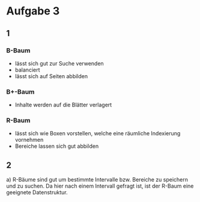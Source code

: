 # Aufgabe 3
## 1
### B-Baum
- lässt sich gut zur Suche verwenden
- balanciert
- lässt sich auf Seiten abbilden

### B+-Baum
- Inhalte werden auf die Blätter verlagert

### R-Baum
- lässt sich wie Boxen vorstellen, welche eine räumliche Indexierung vornehmen
- Bereiche lassen sich gut abbilden

## 2
a) R-Bäume sind gut um bestimmte Intervalle bzw. Bereiche zu speichern und zu suchen. Da hier nach einem Intervall gefragt ist, ist der R-Baum eine geeignete Datenstruktur.